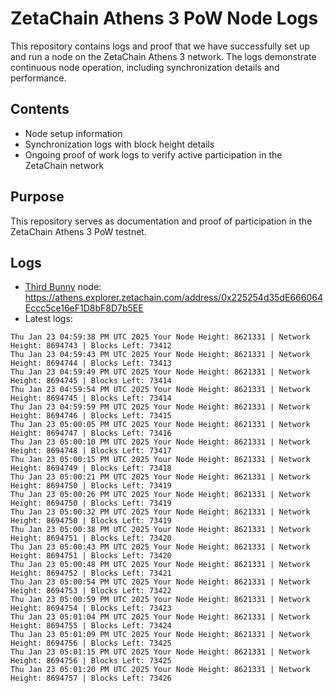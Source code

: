 # ZetaChain Athens 3 PoW Node Logs
This repository contains logs and proof that we have successfully set up and run a node on the ZetaChain Athens 3 network. The logs demonstrate continuous node operation, including synchronization details and performance.

## Contents
- Node setup information
- Synchronization logs with block height details
- Ongoing proof of work logs to verify active participation in the ZetaChain network

## Purpose
This repository serves as documentation and proof of participation in the ZetaChain Athens 3 PoW testnet.

## Logs

- [Third Bunny](https://thirdbunny.xyz/) node: https://athens.explorer.zetachain.com/address/0x225254d35dE666064Eccc5ce16eF1D8bF8D7b5EE
- Latest logs:
```
Thu Jan 23 04:59:38 PM UTC 2025 Your Node Height: 8621331 | Network Height: 8694743 | Blocks Left: 73412
Thu Jan 23 04:59:43 PM UTC 2025 Your Node Height: 8621331 | Network Height: 8694744 | Blocks Left: 73413
Thu Jan 23 04:59:49 PM UTC 2025 Your Node Height: 8621331 | Network Height: 8694745 | Blocks Left: 73414
Thu Jan 23 04:59:54 PM UTC 2025 Your Node Height: 8621331 | Network Height: 8694745 | Blocks Left: 73414
Thu Jan 23 04:59:59 PM UTC 2025 Your Node Height: 8621331 | Network Height: 8694746 | Blocks Left: 73415
Thu Jan 23 05:00:05 PM UTC 2025 Your Node Height: 8621331 | Network Height: 8694747 | Blocks Left: 73416
Thu Jan 23 05:00:10 PM UTC 2025 Your Node Height: 8621331 | Network Height: 8694748 | Blocks Left: 73417
Thu Jan 23 05:00:15 PM UTC 2025 Your Node Height: 8621331 | Network Height: 8694749 | Blocks Left: 73418
Thu Jan 23 05:00:21 PM UTC 2025 Your Node Height: 8621331 | Network Height: 8694750 | Blocks Left: 73419
Thu Jan 23 05:00:26 PM UTC 2025 Your Node Height: 8621331 | Network Height: 8694750 | Blocks Left: 73419
Thu Jan 23 05:00:32 PM UTC 2025 Your Node Height: 8621331 | Network Height: 8694750 | Blocks Left: 73419
Thu Jan 23 05:00:38 PM UTC 2025 Your Node Height: 8621331 | Network Height: 8694751 | Blocks Left: 73420
Thu Jan 23 05:00:43 PM UTC 2025 Your Node Height: 8621331 | Network Height: 8694751 | Blocks Left: 73420
Thu Jan 23 05:00:48 PM UTC 2025 Your Node Height: 8621331 | Network Height: 8694752 | Blocks Left: 73421
Thu Jan 23 05:00:54 PM UTC 2025 Your Node Height: 8621331 | Network Height: 8694753 | Blocks Left: 73422
Thu Jan 23 05:00:59 PM UTC 2025 Your Node Height: 8621331 | Network Height: 8694754 | Blocks Left: 73423
Thu Jan 23 05:01:04 PM UTC 2025 Your Node Height: 8621331 | Network Height: 8694755 | Blocks Left: 73424
Thu Jan 23 05:01:09 PM UTC 2025 Your Node Height: 8621331 | Network Height: 8694756 | Blocks Left: 73425
Thu Jan 23 05:01:15 PM UTC 2025 Your Node Height: 8621331 | Network Height: 8694756 | Blocks Left: 73425
Thu Jan 23 05:01:20 PM UTC 2025 Your Node Height: 8621331 | Network Height: 8694757 | Blocks Left: 73426
```
